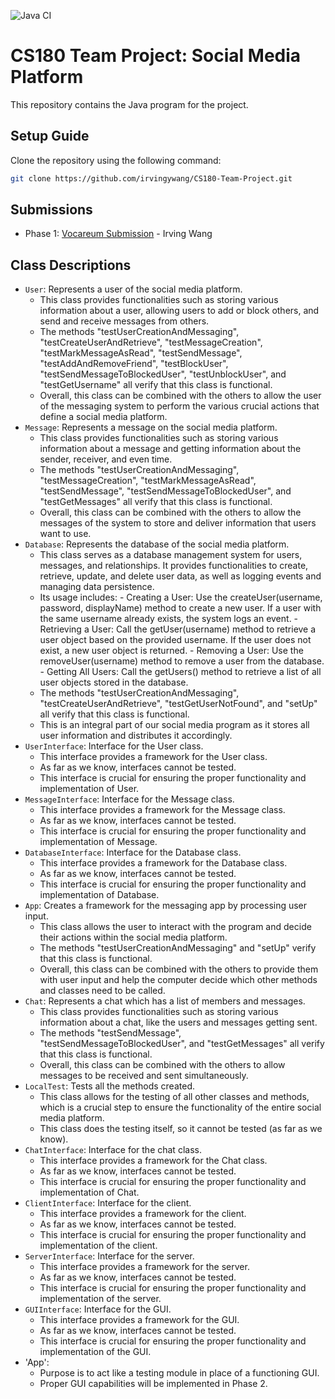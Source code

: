 ![Java CI](https://github.com/irvingywang/Group4-Team-Project/actions/workflows/action.yml/badge.svg)

# CS180 Team Project: Social Media Platform
This repository contains the Java program for the project.

## Setup Guide
Clone the repository using the following command:
```bash
git clone https://github.com/irvingywang/CS180-Team-Project.git
```

## Submissions
- Phase 1: [Vocareum Submission]() - Irving Wang

## Class Descriptions
- `User`: Represents a user of the social media platform.
  - This class provides functionalities such as storing various information about a user, allowing
  users to add or block others, and send and receive messages from others.
  - The methods "testUserCreationAndMessaging", "testCreateUserAndRetrieve", "testMessageCreation",
  "testMarkMessageAsRead", "testSendMessage", "testAddAndRemoveFriend", "testBlockUser", 
  "testSendMessageToBlockedUser", "testUnblockUser", and "testGetUsername" 
  all verify that this class is functional. 
  - Overall, this class can be combined with the others to allow the user of the messaging system to
  perform the various crucial actions that define a social media platform.
- `Message`: Represents a message on the social media platform.
  - This class provides functionalities such as storing various information about a message and getting
  information about the sender, receiver, and even time.
  - The methods "testUserCreationAndMessaging", "testMessageCreation", "testMarkMessageAsRead", 
  "testSendMessage", "testSendMessageToBlockedUser", and "testGetMessages" all verify that this 
  class is functional.
  - Overall, this class can be combined with the others to allow the messages of the system to store
  and deliver information that users want to use.
- `Database`: Represents the database of the social media platform.
  - This class serves as a database management system for users, messages, and relationships. It provides
  functionalities to create, retrieve, update, and delete user data, as well as logging events and managing
  data persistence.
  - Its usage includes: - Creating a User: Use the createUser(username, password, displayName) method to 
  create a new user. If a user with the same username already exists, the system logs an event. - Retrieving
  a User: Call the getUser(username) method to retrieve a user object based on the provided username. If the
  user does not exist, a new user object is returned. - Removing a User: Use the removeUser(username) method
  to remove a user from the database. - Getting All Users: Call the getUsers() method to retrieve a list of
  all user objects stored in the database.
  - The methods "testUserCreationAndMessaging", "testCreateUserAndRetrieve", "testGetUserNotFound",
  and "setUp" all verify that this class is functional.
  - This is an integral part of our social media program as it stores all user information and distributes
  it accordingly.
- `UserInterface`: Interface for the User class.
  - This interface provides a framework for the User class.
  - As far as we know, interfaces cannot be tested. 
  - This interface is crucial for ensuring the proper functionality and implementation of User.
- `MessageInterface`: Interface for the Message class.
  - This interface provides a framework for the Message class.
  - As far as we know, interfaces cannot be tested.
  - This interface is crucial for ensuring the proper functionality and implementation of Message.
- `DatabaseInterface`: Interface for the Database class.
  - This interface provides a framework for the Database class.
  - As far as we know, interfaces cannot be tested.
  - This interface is crucial for ensuring the proper functionality and implementation of Database.
- `App`: Creates a framework for the messaging app by processing user input.
  - This class allows the user to interact with the program and decide their actions within the social
  media platform.
  - The methods "testUserCreationAndMessaging" and "setUp" verify that this class is functional.
  - Overall, this class can be combined with the others to provide them with user input and help the
  computer decide which other methods and classes need to be called.
- `Chat`: Represents a chat which has a list of members and messages.
  - This class provides functionalities such as storing various information about a chat, like the users
  and messages getting sent.
  - The methods "testSendMessage", "testSendMessageToBlockedUser", and "testGetMessages" all verify 
  that this class is functional.
  - Overall, this class can be combined with the others to allow messages to be received and sent
  simultaneously.
- `LocalTest`: Tests all the methods created.
  - This class allows for the testing of all other classes and methods, which is a crucial step to ensure
  the functionality of the entire social media platform.
  - This class does the testing itself, so it cannot be tested (as far as we know).
- `ChatInterface`: Interface for the chat class. 
  - This interface provides a framework for the Chat class.
  - As far as we know, interfaces cannot be tested.
  - This interface is crucial for ensuring the proper functionality and implementation of Chat.
- `ClientInterface`: Interface for the client. 
  - This interface provides a framework for the client.
  - As far as we know, interfaces cannot be tested.
  - This interface is crucial for ensuring the proper functionality and implementation of the client.
- `ServerInterface`: Interface for the server.
  - This interface provides a framework for the server.
  - As far as we know, interfaces cannot be tested.
  - This interface is crucial for ensuring the proper functionality and implementation of the server.
- `GUIInterface`: Interface for the GUI.
  - This interface provides a framework for the GUI.
  - As far as we know, interfaces cannot be tested.
  - This interface is crucial for ensuring the proper functionality and implementation of the GUI.
- 'App':
  - Purpose is to act like a testing module in place of a functioning GUI.
  - Proper GUI capabilities will be implemented in Phase 2.

